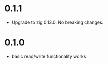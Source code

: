 # 0.1.1

* Upgrade to zig 0.13.0. No breaking changes.

# 0.1.0

* basic read/write functionality works